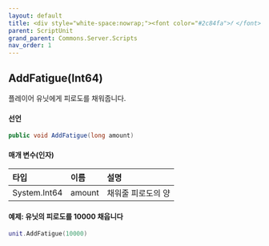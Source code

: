 ```yaml
---
layout: default
title: <div style="white-space:nowrap;"><font color="#2c84fa">𝑓 </font>AddFatigue</div>
parent: ScriptUnit
grand_parent: Commons.Server.Scripts
nav_order: 1
---
```


<!-- 아래로 편집 -->



## AddFatigue(Int64)
플레이어 유닛에게 피로도를 채워줍니다.

#### 선언
```cs
public void AddFatigue(long amount)
```
#### 매개 변수(인자)

|타입|이름|설명|
|:-|:-|:-|
|System.Int64|amount|채워줄 피로도의 양|

#### 예제: 유닛의 피로도를 10000 채웁니다
```lua
unit.AddFatigue(10000)
```